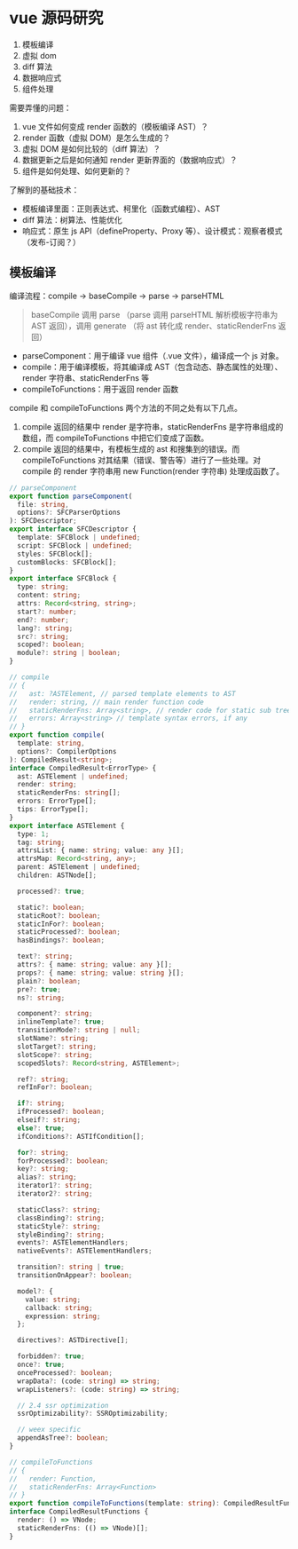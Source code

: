 # vue 源码研究

1. 模板编译
2. 虚拟 dom
3. diff 算法
4. 数据响应式
5. 组件处理

需要弄懂的问题：

1. vue 文件如何变成 render 函数的（模板编译 AST）？
2. render 函数（虚拟 DOM）是怎么生成的？
3. 虚拟 DOM 是如何比较的（diff 算法）？
4. 数据更新之后是如何通知 render 更新界面的（数据响应式）？
5. 组件是如何处理、如何更新的？

了解到的基础技术：

- 模板编译里面：正则表达式、柯里化（函数式编程）、AST
- diff 算法：树算法、性能优化
- 响应式：原生 js API（defineProperty、Proxy 等）、设计模式：观察者模式（发布-订阅？）

## 模板编译

编译流程：compile -> baseCompile -> parse -> parseHTML

> baseCompile 调用 parse （parse 调用 parseHTML 解析模板字符串为 AST 返回），调用 generate （将 ast 转化成 render、staticRenderFns 返回）

- parseComponent：用于编译 vue 组件（.vue 文件），编译成一个 js 对象。
- compile：用于编译模板，将其编译成 AST（包含动态、静态属性的处理）、render 字符串、staticRenderFns 等
- compileToFunctions：用于返回 render 函数

compile 和 compileToFunctions 两个方法的不同之处有以下几点。

1. compile 返回的结果中 render 是字符串，staticRenderFns 是字符串组成的数组，而 compileToFunctions 中把它们变成了函数。
2. compile 返回的结果中，有模板生成的 ast 和搜集到的错误。而 compileToFunctions 对其结果（错误、警告等）进行了一些处理。对 compile 的 render 字符串用 new Function(render 字符串) 处理成函数了。

```ts
// parseComponent
export function parseComponent(
  file: string,
  options?: SFCParserOptions
): SFCDescriptor;
export interface SFCDescriptor {
  template: SFCBlock | undefined;
  script: SFCBlock | undefined;
  styles: SFCBlock[];
  customBlocks: SFCBlock[];
}
export interface SFCBlock {
  type: string;
  content: string;
  attrs: Record<string, string>;
  start?: number;
  end?: number;
  lang?: string;
  src?: string;
  scoped?: boolean;
  module?: string | boolean;
}

// compile
// {
//   ast: ?ASTElement, // parsed template elements to AST
//   render: string, // main render function code
//   staticRenderFns: Array<string>, // render code for static sub trees, if any
//   errors: Array<string> // template syntax errors, if any
// }
export function compile(
  template: string,
  options?: CompilerOptions
): CompiledResult<string>;
interface CompiledResult<ErrorType> {
  ast: ASTElement | undefined;
  render: string;
  staticRenderFns: string[];
  errors: ErrorType[];
  tips: ErrorType[];
}
export interface ASTElement {
  type: 1;
  tag: string;
  attrsList: { name: string; value: any }[];
  attrsMap: Record<string, any>;
  parent: ASTElement | undefined;
  children: ASTNode[];

  processed?: true;

  static?: boolean;
  staticRoot?: boolean;
  staticInFor?: boolean;
  staticProcessed?: boolean;
  hasBindings?: boolean;

  text?: string;
  attrs?: { name: string; value: any }[];
  props?: { name: string; value: string }[];
  plain?: boolean;
  pre?: true;
  ns?: string;

  component?: string;
  inlineTemplate?: true;
  transitionMode?: string | null;
  slotName?: string;
  slotTarget?: string;
  slotScope?: string;
  scopedSlots?: Record<string, ASTElement>;

  ref?: string;
  refInFor?: boolean;

  if?: string;
  ifProcessed?: boolean;
  elseif?: string;
  else?: true;
  ifConditions?: ASTIfCondition[];

  for?: string;
  forProcessed?: boolean;
  key?: string;
  alias?: string;
  iterator1?: string;
  iterator2?: string;

  staticClass?: string;
  classBinding?: string;
  staticStyle?: string;
  styleBinding?: string;
  events?: ASTElementHandlers;
  nativeEvents?: ASTElementHandlers;

  transition?: string | true;
  transitionOnAppear?: boolean;

  model?: {
    value: string;
    callback: string;
    expression: string;
  };

  directives?: ASTDirective[];

  forbidden?: true;
  once?: true;
  onceProcessed?: boolean;
  wrapData?: (code: string) => string;
  wrapListeners?: (code: string) => string;

  // 2.4 ssr optimization
  ssrOptimizability?: SSROptimizability;

  // weex specific
  appendAsTree?: boolean;
}

// compileToFunctions
// {
//   render: Function,
//   staticRenderFns: Array<Function>
// }
export function compileToFunctions(template: string): CompiledResultFunctions;
interface CompiledResultFunctions {
  render: () => VNode;
  staticRenderFns: (() => VNode)[];
}
```
